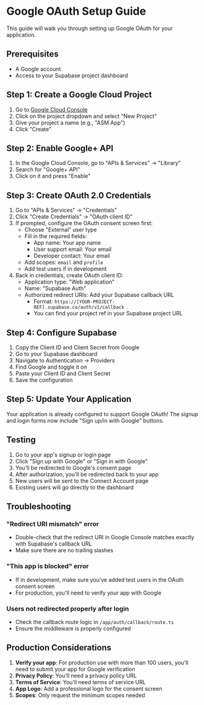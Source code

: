 # Google OAuth Setup Guide

This guide will walk you through setting up Google OAuth for your application.

## Prerequisites
- A Google account
- Access to your Supabase project dashboard

## Step 1: Create a Google Cloud Project

1. Go to [Google Cloud Console](https://console.cloud.google.com)
2. Click on the project dropdown and select "New Project"
3. Give your project a name (e.g., "ASM App")
4. Click "Create"

## Step 2: Enable Google+ API

1. In the Google Cloud Console, go to "APIs & Services" → "Library"
2. Search for "Google+ API"
3. Click on it and press "Enable"

## Step 3: Create OAuth 2.0 Credentials

1. Go to "APIs & Services" → "Credentials"
2. Click "Create Credentials" → "OAuth client ID"
3. If prompted, configure the OAuth consent screen first:
   - Choose "External" user type
   - Fill in the required fields:
     - App name: Your app name
     - User support email: Your email
     - Developer contact: Your email
   - Add scopes: `email` and `profile`
   - Add test users if in development
4. Back in credentials, create OAuth client ID:
   - Application type: "Web application"
   - Name: "Supabase Auth"
   - Authorized redirect URIs: Add your Supabase callback URL
     - Format: `https://[YOUR-PROJECT-REF].supabase.co/auth/v1/callback`
     - You can find your project ref in your Supabase project URL

## Step 4: Configure Supabase

1. Copy the Client ID and Client Secret from Google
2. Go to your Supabase dashboard
3. Navigate to Authentication → Providers
4. Find Google and toggle it on
5. Paste your Client ID and Client Secret
6. Save the configuration

## Step 5: Update Your Application

Your application is already configured to support Google OAuth! The signup and login forms now include "Sign up/in with Google" buttons.

## Testing

1. Go to your app's signup or login page
2. Click "Sign up with Google" or "Sign in with Google"
3. You'll be redirected to Google's consent page
4. After authorization, you'll be redirected back to your app
5. New users will be sent to the Connect Account page
6. Existing users will go directly to the dashboard

## Troubleshooting

### "Redirect URI mismatch" error
- Double-check that the redirect URI in Google Console matches exactly with Supabase's callback URL
- Make sure there are no trailing slashes

### "This app is blocked" error
- If in development, make sure you've added test users in the OAuth consent screen
- For production, you'll need to verify your app with Google

### Users not redirected properly after login
- Check the callback route logic in `/app/auth/callback/route.ts`
- Ensure the middleware is properly configured

## Production Considerations

1. **Verify your app**: For production use with more than 100 users, you'll need to submit your app for Google verification
2. **Privacy Policy**: You'll need a privacy policy URL
3. **Terms of Service**: You'll need terms of service URL
4. **App Logo**: Add a professional logo for the consent screen
5. **Scopes**: Only request the minimum scopes needed